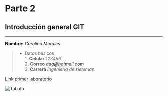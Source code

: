 # Parte 2 

## Introducción general GIT
---
**Nombre:** *Carolina Morales*
>* Datos básicos  
    1. **Celular** *123456*\
    2. **Correo** *aaa@hotmail.com*\
    3. **Carrera** *Ingeniería de sistemas*
    
[Link primer laboratorio](https://github.com/JuanoYolo/Lab-1.git)

![Tabata](file:///C:/Users/carol/Pictures/Tabata.jpeg)
